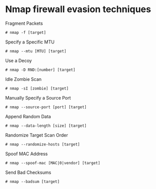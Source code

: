 # Nmap firewall evasion techniques

Fragment Packets

    # nmap -f [target]

Specify a Specific MTU

    # nmap --mtu [MTU] [target]

Use a Decoy

    # nmap -D RND:[number] [target]

Idle Zombie Scan

    # nmap -sI [zombie] [target]

Manually Specify a Source Port

    # nmap --source-port [port] [target]

Append Random Data

    # nmap --data-length [size] [target]

Randomize Target Scan Order

    # nmap --randomize-hosts [target]

Spoof MAC Address

    # nmap --spoof-mac [MAC|0|vendor] [target]

Send Bad Checksums

    # nmap --badsum [target]